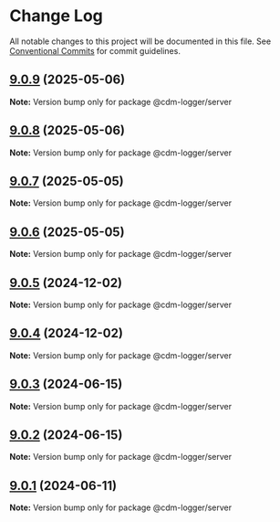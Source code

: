 # Change Log

All notable changes to this project will be documented in this file.
See [Conventional Commits](https://conventionalcommits.org) for commit guidelines.

## [9.0.9](https://github.com/cdmbase/cdm-logger/compare/v9.0.8...v9.0.9) (2025-05-06)

**Note:** Version bump only for package @cdm-logger/server





## [9.0.8](https://github.com/cdmbase/cdm-logger/compare/v9.0.7...v9.0.8) (2025-05-06)

**Note:** Version bump only for package @cdm-logger/server





## [9.0.7](https://github.com/cdmbase/cdm-logger/compare/v9.0.6...v9.0.7) (2025-05-05)

**Note:** Version bump only for package @cdm-logger/server





## [9.0.6](https://github.com/cdmbase/cdm-logger/compare/v9.0.5...v9.0.6) (2025-05-05)

**Note:** Version bump only for package @cdm-logger/server





## [9.0.5](https://github.com/cdmbase/cdm-logger/compare/v9.0.4...v9.0.5) (2024-12-02)

**Note:** Version bump only for package @cdm-logger/server





## [9.0.4](https://github.com/cdmbase/cdm-logger/compare/v9.0.3...v9.0.4) (2024-12-02)

**Note:** Version bump only for package @cdm-logger/server





## [9.0.3](https://github.com/cdmbase/cdm-logger/compare/v9.0.2...v9.0.3) (2024-06-15)

**Note:** Version bump only for package @cdm-logger/server





## [9.0.2](https://github.com/cdmbase/cdm-logger/compare/v9.0.1...v9.0.2) (2024-06-15)

**Note:** Version bump only for package @cdm-logger/server





## [9.0.1](https://github.com/cdmbase/cdm-logger/compare/v8.0.7...v9.0.1) (2024-06-11)

**Note:** Version bump only for package @cdm-logger/server
